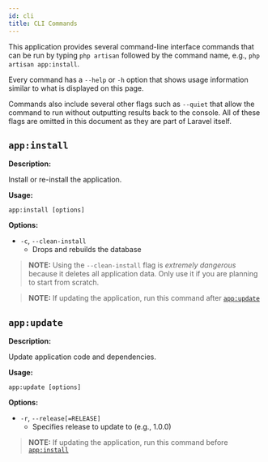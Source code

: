 ```yaml
---
id: cli
title: CLI Commands
---
```


This application provides several command-line interface commands that can be run by typing `php artisan` followed by the command name, e.g., `php artisan app:install`.

Every command has a `--help` or `-h` option that shows usage information similar to what is displayed on this page.

Commands also include several other flags such as `--quiet` that allow the command to run without outputting results back to the console. All of these flags are omitted in this document as they are part of Laravel itself.

## `app:install`

**Description:**

Install or re-install the application.

**Usage:**

`app:install [options]`

**Options:**

-   `-c`, `--clean-install`
    -   Drops and rebuilds the database

> **NOTE:** Using the `--clean-install` flag is _extremely dangerous_ because it deletes all application data. Only use it if you are planning to start from scratch.

> **NOTE:** If updating the application, run this command after [`app:update`]

## `app:update`

**Description:**

Update application code and dependencies.

**Usage:**

`app:update [options]`

**Options:**

-   `-r`, `--release[=RELEASE]`
    -   Specifies release to update to (e.g., 1.0.0)

> **NOTE:** If updating the application, run this command before [`app:install`]

[`app:install`]: #app-install
[`app:update`]: #app-update
